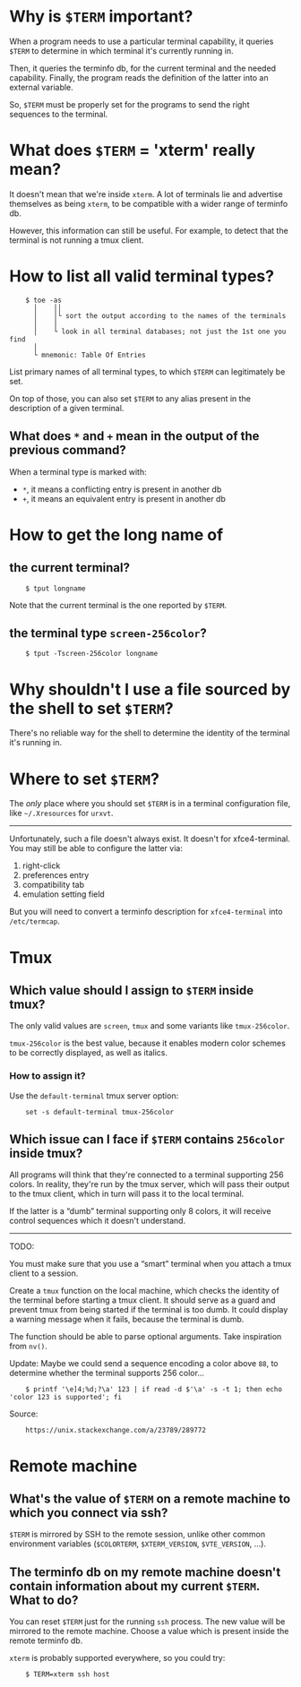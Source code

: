# Why is `$TERM` important?

When a program needs to use a particular terminal capability, it queries `$TERM`
to determine in which terminal it's currently running in.

Then,  it queries  the terminfo  db,  for the  current terminal  and the  needed
capability.
Finally,  the program  reads  the  definition of  the  latter  into an  external
variable.

So, `$TERM` must be properly set for the programs to send the right sequences to
the terminal.

# What does `$TERM` = 'xterm' really mean?

It doesn't mean that we're inside `xterm`.
A  lot  of terminals  lie  and  advertise themselves  as  being  `xterm`, to  be
compatible with a wider range of terminfo db.

However, this information can still be useful.
For example, to detect that the terminal is not running a tmux client.

##
# How to list all valid terminal types?

        $ toe -as
          │    ││
          │    │└ sort the output according to the names of the terminals
          │    │
          │    └ look in all terminal databases; not just the 1st one you find
          │
          └ mnemonic: Table Of Entries

List primary names  of all terminal types, to which  `$TERM` can legitimately be
set.

On  top  of those,  you  can  also  set `$TERM`  to  any  alias present  in  the
description of a given terminal.

## What does `*` and `+` mean in the output of the previous command?

When a terminal type is marked with:

   - `*`, it means a conflicting entry is present in another db
   - `+`, it means an equivalent entry is present in another db

##
# How to get the long name of
## the current terminal?

        $ tput longname

Note that the current terminal is the one reported by `$TERM`.

## the terminal type `screen-256color`?

        $ tput -Tscreen-256color longname

##
# Why shouldn't I use a file sourced by the shell to set `$TERM`?

There's no reliable way for the shell  to determine the identity of the terminal
it's running in.

# Where to set `$TERM`?

The *only*  place where you  should set `$TERM`  is in a  terminal configuration
file, like `~/.Xresources` for `urxvt`.

---

Unfortunately, such a file doesn't always exist.
It doesn't for xfce4-terminal.
You may still be able to configure the latter via:

   1. right-click
   2. preferences entry
   3. compatibility tab
   4. emulation setting field

But you  will need to convert  a terminfo description for  `xfce4-terminal` into
`/etc/termcap`.

##
# Tmux
## Which value should I assign to `$TERM` inside tmux?

The only valid values are `screen`, `tmux` and some variants like `tmux-256color`.

`tmux-256color` is the best value, because it enables modern color schemes to be
correctly displayed, as well as italics.

### How to assign it?

Use the `default-terminal` tmux server option:

        set -s default-terminal tmux-256color

###
## Which issue can I face if `$TERM` contains `256color` inside tmux?

All programs  will think  that they're  connected to  a terminal  supporting 256
colors.
In reality, they're run by the tmux  server, which will pass their output to the
tmux client, which in turn will pass it to the local terminal.

If the  latter is a  “dumb” terminal supporting only  8 colors, it  will receive
control sequences which it doesn't understand.

---

TODO:

You must make sure that you use a “smart” terminal when you attach a tmux client
to a session.

Create a `tmux` function on the local  machine, which checks the identity of the
terminal before starting a tmux client.
It should serve as  a guard and prevent tmux from being  started if the terminal
is too dumb.
It could display a warning message when it fails, because the terminal is dumb.

The function should be able to parse optional arguments.
Take inspiration from `nv()`.

Update:
Maybe we could send a sequence encoding a color above `88`, to determine whether
the terminal supports 256 color...

        $ printf '\e]4;%d;?\a' 123 | if read -d $'\a' -s -t 1; then echo 'color 123 is supported'; fi

Source:

        https://unix.stackexchange.com/a/23789/289772

##
# Remote machine
## What's the value of `$TERM` on a remote machine to which you connect via ssh?

`$TERM` is mirrored by SSH to the remote session, unlike other common
environment variables (`$COLORTERM`, `$XTERM_VERSION`, `$VTE_VERSION`, ...).

## The terminfo db on my remote machine doesn't contain information about my current `$TERM`.  What to do?

You can reset `$TERM` just for the running `ssh` process.
The new value will be mirrored to the remote machine.
Choose a value which is present inside the remote terminfo db.

`xterm` is probably supported everywhere, so you could try:

        $ TERM=xterm ssh host

